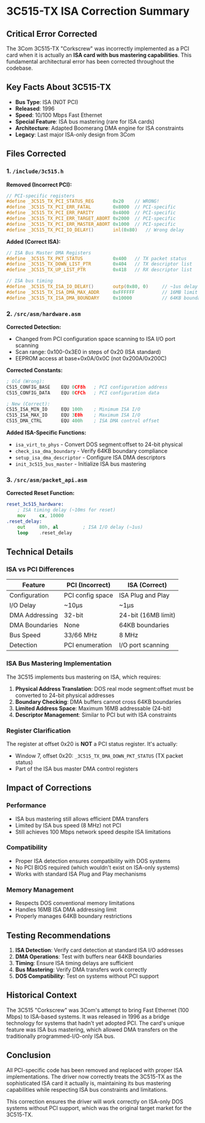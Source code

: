 # 3C515-TX ISA Correction Summary

## Critical Error Corrected

The 3Com 3C515-TX "Corkscrew" was incorrectly implemented as a PCI card when it is actually an **ISA card with bus mastering capabilities**. This fundamental architectural error has been corrected throughout the codebase.

## Key Facts About 3C515-TX

- **Bus Type**: ISA (NOT PCI)
- **Released**: 1996
- **Speed**: 10/100 Mbps Fast Ethernet
- **Special Feature**: ISA bus mastering (rare for ISA cards)
- **Architecture**: Adapted Boomerang DMA engine for ISA constraints
- **Legacy**: Last major ISA-only design from 3Com

## Files Corrected

### 1. `/include/3c515.h`

**Removed (Incorrect PCI):**
```c
// PCI-specific registers
#define _3C515_TX_PCI_STATUS_REG       0x20    // WRONG!
#define _3C515_TX_PCI_ERR_FATAL        0x8000  // PCI-specific
#define _3C515_TX_PCI_ERR_PARITY       0x4000  // PCI-specific
#define _3C515_TX_PCI_ERR_TARGET_ABORT 0x2000  // PCI-specific
#define _3C515_TX_PCI_ERR_MASTER_ABORT 0x1000  // PCI-specific
#define _3C515_TX_PCI_IO_DELAY()       inl(0x80)   // Wrong delay
```

**Added (Correct ISA):**
```c
// ISA Bus Master DMA Registers
#define _3C515_TX_PKT_STATUS           0x400   // TX packet status
#define _3C515_TX_DOWN_LIST_PTR        0x404   // TX descriptor list
#define _3C515_TX_UP_LIST_PTR          0x418   // RX descriptor list

// ISA bus timing
#define _3C515_TX_ISA_IO_DELAY()       outp(0x80, 0)     // ~1us delay
#define _3C515_TX_ISA_DMA_MAX_ADDR     0xFFFFFF          // 16MB limit
#define _3C515_TX_ISA_DMA_BOUNDARY     0x10000           // 64KB boundary
```

### 2. `/src/asm/hardware.asm`

**Corrected Detection:**
- Changed from PCI configuration space scanning to ISA I/O port scanning
- Scan range: 0x100-0x3E0 in steps of 0x20 (ISA standard)
- EEPROM access at base+0x0A/0x0C (not 0x200A/0x200C)

**Corrected Constants:**
```asm
; Old (Wrong):
C515_CONFIG_BASE    EQU 0CF8h   ; PCI configuration address
C515_CONFIG_DATA    EQU 0CFCh   ; PCI configuration data

; New (Correct):
C515_ISA_MIN_IO     EQU 100h    ; Minimum ISA I/O
C515_ISA_MAX_IO     EQU 3E0h    ; Maximum ISA I/O
C515_DMA_CTRL       EQU 400h    ; ISA DMA control offset
```

**Added ISA-Specific Functions:**
- `isa_virt_to_phys` - Convert DOS segment:offset to 24-bit physical
- `check_isa_dma_boundary` - Verify 64KB boundary compliance
- `setup_isa_dma_descriptor` - Configure ISA DMA descriptors
- `init_3c515_bus_master` - Initialize ISA bus mastering

### 3. `/src/asm/packet_api.asm`

**Corrected Reset Function:**
```asm
reset_3c515_hardware:
    ; ISA timing delay (~10ms for reset)
    mov     cx, 10000
.reset_delay:
    out     80h, al         ; ISA I/O delay (~1us)
    loop    .reset_delay
```

## Technical Details

### ISA vs PCI Differences

| Feature | PCI (Incorrect) | ISA (Correct) |
|---------|-----------------|---------------|
| Configuration | PCI config space | ISA Plug and Play |
| I/O Delay | ~10μs | ~1μs |
| DMA Addressing | 32-bit | 24-bit (16MB limit) |
| DMA Boundaries | None | 64KB boundaries |
| Bus Speed | 33/66 MHz | 8 MHz |
| Detection | PCI enumeration | I/O port scanning |

### ISA Bus Mastering Implementation

The 3C515 implements bus mastering on ISA, which requires:

1. **Physical Address Translation**: DOS real mode segment:offset must be converted to 24-bit physical addresses
2. **Boundary Checking**: DMA buffers cannot cross 64KB boundaries
3. **Limited Address Space**: Maximum 16MB addressable (24-bit)
4. **Descriptor Management**: Similar to PCI but with ISA constraints

### Register Clarification

The register at offset 0x20 is **NOT** a PCI status register. It's actually:
- Window 7, offset 0x20: `_3C515_TX_DMA_DOWN_PKT_STATUS` (TX packet status)
- Part of the ISA bus master DMA control registers

## Impact of Corrections

### Performance
- ISA bus mastering still allows efficient DMA transfers
- Limited by ISA bus speed (8 MHz) not PCI
- Still achieves 100 Mbps network speed despite ISA limitations

### Compatibility
- Proper ISA detection ensures compatibility with DOS systems
- No PCI BIOS required (which wouldn't exist on ISA-only systems)
- Works with standard ISA Plug and Play mechanisms

### Memory Management
- Respects DOS conventional memory limitations
- Handles 16MB ISA DMA addressing limit
- Properly manages 64KB boundary restrictions

## Testing Recommendations

1. **ISA Detection**: Verify card detection at standard ISA I/O addresses
2. **DMA Operations**: Test with buffers near 64KB boundaries
3. **Timing**: Ensure ISA timing delays are sufficient
4. **Bus Mastering**: Verify DMA transfers work correctly
5. **DOS Compatibility**: Test on systems without PCI support

## Historical Context

The 3C515 "Corkscrew" was 3Com's attempt to bring Fast Ethernet (100 Mbps) to ISA-based systems. It was released in 1996 as a bridge technology for systems that hadn't yet adopted PCI. The card's unique feature was ISA bus mastering, which allowed DMA transfers on the traditionally programmed-I/O-only ISA bus.

## Conclusion

All PCI-specific code has been removed and replaced with proper ISA implementations. The driver now correctly treats the 3C515-TX as the sophisticated ISA card it actually is, maintaining its bus mastering capabilities while respecting ISA bus constraints and limitations.

This correction ensures the driver will work correctly on ISA-only DOS systems without PCI support, which was the original target market for the 3C515-TX.
